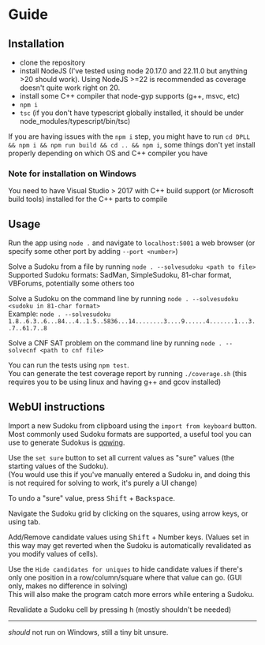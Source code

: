 # Guide


## Installation
* clone the repository
* install NodeJS (I've tested using node 20.17.0 and 22.11.0 but anything >20 should work). Using NodeJS >=22 is recommended as coverage doesn't quite work right on 20.
* install some C++ compiler that node-gyp supports (g++, msvc, etc)
* `npm i`
* `tsc` (if you don't have typescript globally installed, it should be under node_modules/typescript/bin/tsc)

If you are having issues with the `npm i` step, you might have to run `cd DPLL && npm i && npm run build && cd .. && npm i`, some things don't yet install properly depending on which OS and C++ compiler you have

### Note for installation on Windows
You need to have Visual Studio > 2017 with C++ build support (or Microsoft build tools) installed for the C++ parts to compile


## Usage
Run the app using `node .` and navigate to `localhost:5001` a web browser (or specify some other port by adding `--port <number>`)


Solve a Sudoku from a file by running `node . --solvesudoku <path to file>`  
Supported Sudoku formats: SadMan, SimpleSudoku, 81-char format, VBForums, potentially some others too

Solve a Sudoku on the command line by running `node . --solvesudoku <sudoku in 81-char format>`  
Example: `node . --solvesudoku 1.8..6.3..6...84...4..1.5..5836...14........3....9......4.......1...3..7..61.7..8`


Solve a CNF SAT problem on the command line by running `node . --solvecnf <path to cnf file>`


You can run the tests using `npm test`.  
You can generate the test coverage report by running `./coverage.sh` (this requires you to be using linux and having g++ and gcov installed)


## WebUI instructions
Import a new Sudoku from clipboard using the `import from keyboard` button.  
Most commonly used Sudoku formats are supported, a useful tool you can use to generate Sudokus is [qqwing](https://qqwing.com/generate.html).

Use the `set sure` button to set all current values as "sure" values (the starting values of the Sudoku).  
(You would use this if you've manually entered a Sudoku in, and doing this is not required for solving to work, it's purely a UI change)

To undo a "sure" value, press <kbd>Shift</kbd> + <kbd>Backspace</kbd>.

Navigate the Sudoku grid by clicking on the squares, using arrow keys, or using tab.

Add/Remove candidate values using <kbd>Shift</kbd> + Number keys. (Values set in this way may get reverted when the Sudoku is automatically revalidated as you modify values of cells).

Use the `Hide candidates for uniques` to hide candidate values if there's only one position in a row/column/square where that value can go.
(GUI only, makes no difference in solving)  
This will also make the program catch more errors while entering a Sudoku.

Revalidate a Sudoku cell by pressing <kbd>h</kbd> (mostly shouldn't be needed)

  
---
*should* not run on Windows, still a tiny bit unsure.